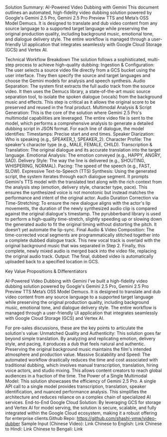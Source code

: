 Solution Summary: AI-Powered Video Dubbing with Gemini
This document outlines an automated, high-fidelity video dubbing solution powered by Google's Gemini 2.5 Pro, Gemini 2.5 Pro Preview TTS and Meta’s OSS Model Demucs. It is designed to translate and dub video content from any source language to a supported target language while preserving the original production quality, including background music, emotional tone, and dialogue delivery style.
The entire workflow is managed through a user-friendly UI application that integrates seamlessly with Google Cloud Storage (GCS) and Vertex AI.

Technical Workflow Breakdown
The solution follows a sophisticated, multi-step process to achieve high-quality dubbing:
Ingestion & Configuration: The user selects a source video file directly from a GCS bucket using the user interface. They then specify the source and target languages and choose the Gemini models for analysis and speech synthesis.
Audio Separation: The system first extracts the full audio track from the source video. It then uses the Demucs library, a state-of-the-art music source separation tool, to isolate the spoken dialogue (vocals) from the background music and effects. This step is critical as it allows the original score to be preserved and reused in the final product.
Multimodal Analysis & Script Generation: This is the core of the solution where Gemini 2.5 Pro's multimodal capabilities are leveraged. The entire video file is sent to the model, which performs a comprehensive analysis to generate a detailed dubbing script in JSON format. For each line of dialogue, the model identifies:
Timestamps: Precise start and end times.
Speaker Diarization: Who is speaking (e.g., SPEAKER_1, SPEAKER_2).
Character Profile: The speaker's character type (e.g., MALE, FEMALE, CHILD).
Transcription & Translation: The original dialogue and its accurate translation into the target language.
Emotional Analysis: The emotion conveyed (e.g., HAPPY, ANGRY, SAD).
Delivery Style: The way the line is delivered (e.g., SHOUTING, WHISPERING, NORMAL).
Pacing: The speed of the speech (e.g., FAST, SLOW).
Expressive Text-to-Speech (TTS) Synthesis: Using the generated script, the system iterates through each dialogue segment. It prompts Gemini's TTS model with the translated text along with the rich context from the analysis step (emotion, delivery style, character type, pace). This ensures the synthesized voice is not monotonic but instead matches the performance and intent of the original actor.
Audio Duration Correction via Time-Stretching: To ensure the new dialogue aligns with the actor's lip movements, the duration of the newly synthesized audio clip is compared against the original dialogue's timestamp. The pyrubberband library is used to perform a high-quality time-stretch, slightly speeding up or slowing down the generated audio to fit the original timing without distorting the pitch. It doesn’t yet automate the lip-sync.
Final Audio & Video Composition:
The time-corrected vocal segments are programmatically stitched together into a complete dubbed dialogue track.
This new vocal track is overlaid with the original background music that was separated in Step 2.
Finally, this complete, newly mixed audio is merged back into the video file, replacing the original audio track.
Output: The final, dubbed video is automatically uploaded back to a specified location in GCS.

Key Value Propositions & Differentiators

AI-Powered Video Dubbing with Gemini
I’ve built a high-fidelity video dubbing solution powered by Google's Gemini 2.5 Pro, Gemini 2.5 Pro Preview TTS Meta’s OSS Model Demucs. It is designed to translate and dub video content from any source language to a supported target language while preserving the original production quality, including background music, emotional tone, and dialogue delivery style.
The entire workflow is managed through a user-friendly UI application that integrates seamlessly with Google Cloud Storage (GCS) and Vertex AI.

For pre-sales discussions, these are the key points to articulate the solution's value:
Unmatched Quality and Authenticity: This solution goes far beyond simple translation. By analyzing and replicating emotion, delivery style, and pacing, it produces a dub that feels natural and authentic. Preserving the original background music maintains the film's intended atmosphere and production value.
Massive Scalability and Speed: The automated workflow drastically reduces the time and cost associated with traditional dubbing, which involves manual transcription, translation, hiring voice actors, and studio mixing. This allows content creators to reach global audiences in a fraction of the time.
The Power of a Single Multimodal Model: This solution showcases the efficiency of Gemini 2.5 Pro. A single API call to a single model provides transcription, translation, speaker identification, and nuanced performance analysis. This simplifies the architecture and reduces reliance on a complex chain of specialized AI services.
End-to-End Google Cloud Solution: By leveraging GCS for storage and Vertex AI for model serving, the solution is secure, scalable, and fully integrated within the Google Cloud ecosystem, making it a robust offering for enterprise clients.Github Repo: https://github.com/shashi-vmw/video-dubber
Sample Input (Chinese Video): Link
Chinese to English: Link
Chinese to Hindi: Link
Chinese to Bengali: Link

